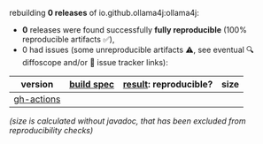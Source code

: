 rebuilding **0 releases** of io.github.ollama4j:ollama4j:
- **0** releases were found successfully **fully reproducible** (100% reproducible artifacts :white_check_mark:),
- 0 had issues (some unreproducible artifacts :warning:, see eventual :mag: diffoscope and/or :memo: issue tracker links):

| version | [build spec](/BUILDSPEC.md) | [result](https://reproducible-builds.org/docs/jvm/): reproducible? | size |
| -- | --------- | ------ | -- |
| [gh-actions](https://central.sonatype.com/artifact/io.github.ollama4j/ollama4j/gh-actions/pom) | | | |

<i>(size is calculated without javadoc, that has been excluded from reproducibility checks)</i>
